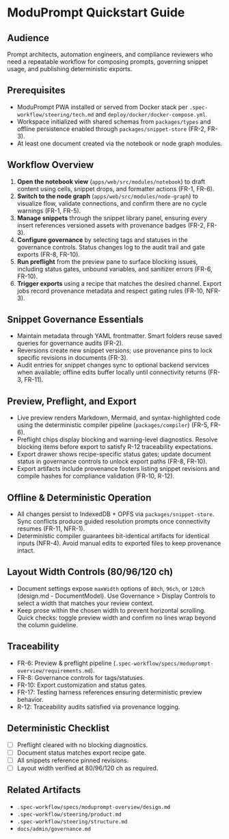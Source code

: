 # ModuPrompt Quickstart Guide

## Audience
Prompt architects, automation engineers, and compliance reviewers who need a
repeatable workflow for composing prompts, governing snippet usage, and
publishing deterministic exports.

## Prerequisites
- ModuPrompt PWA installed or served from Docker stack per
  `.spec-workflow/steering/tech.md` and `deploy/docker/docker-compose.yml`.
- Workspace initialized with shared schemas from `packages/types` and offline
  persistence enabled through `packages/snippet-store` (FR-2, FR-3).
- At least one document created via the notebook or node graph modules.

## Workflow Overview
1. **Open the notebook view** (`apps/web/src/modules/notebook`) to draft content
   using cells, snippet drops, and formatter actions (FR-1, FR-6).
2. **Switch to the node graph** (`apps/web/src/modules/node-graph`) to visualize
   flow, validate connections, and confirm there are no cycle warnings (FR-1,
   FR-5).
3. **Manage snippets** through the snippet library panel, ensuring every insert
   references versioned assets with provenance badges (FR-2, FR-3).
4. **Configure governance** by selecting tags and statuses in the governance
   controls. Status changes log to the audit trail and gate exports (FR-8,
   FR-10).
5. **Run preflight** from the preview pane to surface blocking issues, including
   status gates, unbound variables, and sanitizer errors (FR-6, FR-10).
6. **Trigger exports** using a recipe that matches the desired channel. Export
   jobs record provenance metadata and respect gating rules (FR-10, NFR-3).

## Snippet Governance Essentials
- Maintain metadata through YAML frontmatter. Smart folders reuse saved queries
  for governance audits (FR-2).
- Reversions create new snippet versions; use provenance pins to lock specific
  revisions in documents (FR-3).
- Audit entries for snippet changes sync to optional backend services when
  available; offline edits buffer locally until connectivity returns (FR-3,
  FR-11).

## Preview, Preflight, and Export
- Live preview renders Markdown, Mermaid, and syntax-highlighted code using the
  deterministic compiler pipeline (`packages/compiler`) (FR-5, FR-6).
- Preflight chips display blocking and warning-level diagnostics. Resolve
  blocking items before export to satisfy R-12 traceability expectations.
- Export drawer shows recipe-specific status gates; update document status in
  governance controls to unlock export paths (FR-8, FR-10).
- Export artifacts include provenance footers listing snippet revisions and
  compile hashes for compliance validation (FR-10, R-12).

## Offline & Deterministic Operation
- All changes persist to IndexedDB + OPFS via `packages/snippet-store`. Sync
  conflicts produce guided resolution prompts once connectivity resumes
  (FR-11, NFR-1).
- Deterministic compiler guarantees bit-identical artifacts for identical inputs
  (NFR-4). Avoid manual edits to exported files to keep provenance intact.

## Layout Width Controls (80/96/120 ch)
- Document settings expose `maxWidth` options of `80ch`, `96ch`, or `120ch`
  (design.md - DocumentModel). Use Governance > Display Controls to select a
  width that matches your review context.
- Keep prose within the chosen width to prevent horizontal scrolling. Quick
  checks: toggle preview width and confirm no lines wrap beyond the column
  guideline.

## Traceability
- FR-6: Preview & preflight pipeline
  (`.spec-workflow/specs/moduprompt-overview/requirements.md`).
- FR-8: Governance controls for tags/statuses.
- FR-10: Export customization and status gates.
- FR-17: Testing harness references ensuring deterministic preview behavior.
- R-12: Traceability audits satisfied via provenance logging.

## Deterministic Checklist
- [ ] Preflight cleared with no blocking diagnostics.
- [ ] Document status matches export recipe gate.
- [ ] All snippets reference pinned revisions.
- [ ] Layout width verified at 80/96/120 ch as required.

## Related Artifacts
- `.spec-workflow/specs/moduprompt-overview/design.md`
- `.spec-workflow/steering/product.md`
- `.spec-workflow/steering/structure.md`
- `docs/admin/governance.md`
